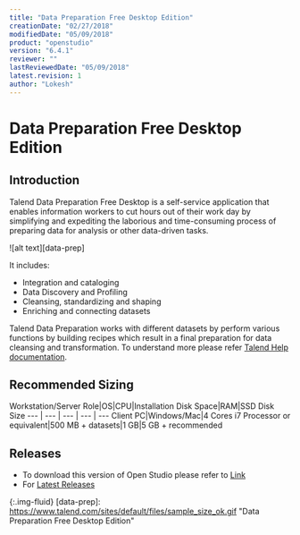 ```yaml
---
title: "Data Preparation Free Desktop Edition"
creationDate: "02/27/2018"
modifiedDate: "05/09/2018"
product: "openstudio"
version: "6.4.1"
reviewer: ""
lastReviewedDate: "05/09/2018"
latest.revision: 1
author: "Lokesh"
---
```


# Data Preparation Free Desktop Edition

## Introduction

Talend Data Preparation Free Desktop is a self-service application that enables information workers to cut hours out of their work day by simplifying and expediting the laborious and time-consuming process of preparing data for analysis or other data-driven tasks.

![alt text][data-prep]

It includes:

- Integration and cataloging
- Data Discovery and Profiling
- Cleansing, standardizing and shaping
- Enriching and connecting datasets

Talend Data Preparation works with different datasets by perform various functions by building recipes which result in a final preparation for data cleansing and transformation. To understand more please refer <a href="https://help.talend.com/reader/svfONkQzuB1~g6TYZbfc3Q/ij5BHTinTeKT7wkmiwlrRw" target="_blank">Talend Help documentation</a>.

## Recommended Sizing

Workstation/Server Role|OS|CPU|Installation Disk Space|RAM|SSD Disk Size
--- | --- | --- | --- | ---
Client PC|Windows/Mac|4 Cores i7 Processor or equivalent|500 MB + datasets|1 GB|5 GB + recommended

## Releases

- To download this version of Open Studio please refer to <a href="https://www.talend.com/products/data-preparation/data-preparation-free-desktop-manuals-release-notes/#product_other_releases" target="_blank">Link</a>
- For <a href="https://www.talend.com/products/data-preparation/data-preparation-free-desktop/" target="_blank">Latest Releases</a>

<!-- links -->
[Logical Architecture]: https://help.talend.com/api/fluidtopicsclient/resources/wRrJpJP0ZsBnZhN7JaIDBA/content "Data Preparation Architecture"
{:.img-fluid}
[data-prep]: https://www.talend.com/sites/default/files/sample_size_ok.gif "Data Preparation Free Desktop Edition"
